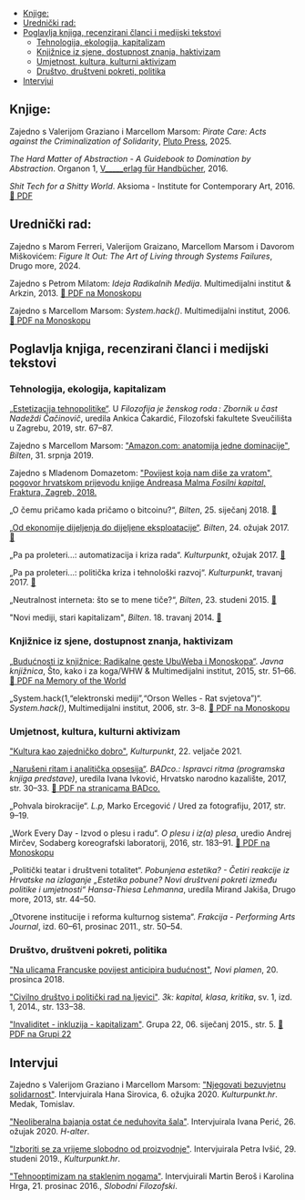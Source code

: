 <!--
.. title: Bibliografija
.. slug: txt
.. author: Tomislav Medak
.. date: 2022-03-21 19:52:05 UTC
.. description: Tekstovi, članci, knjige i poglavlja Tomislava Medaka o tehnologijama, postkapitalističkoj tranziciji, ekološkoj krizi, umjetnosti i invaliditetu.
-->

<!-- TOC -->

- [Knjige:](#knjige)
- [Urednički rad:](#uredni%C4%8Dki-rad)
- [Poglavlja knjiga, recenzirani članci i medijski tekstovi](#poglavlja-knjiga-recenzirani-%C4%8Dlanci-i-medijski-tekstovi)
  - [Tehnologija, ekologija, kapitalizam](#tehnologija-ekologija-kapitalizam)
  - [Knjižnice iz sjene, dostupnost znanja, haktivizam](#knji%C5%BEnice-iz-sjene-dostupnost-znanja-haktivizam)
  - [Umjetnost, kultura, kulturni aktivizam](#umjetnost-kultura-kulturni-aktivizam)
  - [Društvo, društveni pokreti, politika](#dru%C5%A1tvo-dru%C5%A1tveni-pokreti-politika)
- [Intervjui](#intervjui)

<!-- /TOC -->

## Knjige:

Zajedno s Valerijom Graziano i Marcellom Marsom: *Pirate Care: Acts against the Criminalization of Solidarity*, [Pluto Press](https://www.plutobooks.com/9780745349800/pirate-care/), 2025.

*The Hard Matter of Abstraction - A Guidebook to Domination by
Abstraction*. Organon 1, [V\_\_\_\_\_erlag für Handbücher](http://www.verlagfürhandbücher.de/thehardmatterofabstraction/index.php?1110), 2016.

*Shit Tech for a Shitty World*. Aksioma - Institute for Contemporary Art, 2016. [🔗 PDF](http://aksioma.org/Tomislav-Medak-Shit-Tech-for-a)

## Urednički rad:

Zajedno s Marom Ferreri, Valerijom Graizano, Marcellom Marsom i Davorom Miškovićem: *Figure It Out: The Art of Living through Systems Failures*, Drugo more, 2024.

Zajedno s Petrom Milatom: *Ideja Radikalnih Medija*. Multimedijalni
institut & Arkzin, 2013. [🔗 PDF na Monoskopu](https://monoskop.org/images/0/09/Medak_Tomislav_Milat_Petar_eds_Idea_of_Radical_Media.pdf)

Zajedno s Marcellom Marsom: *System.hack()*. Multimedijalni institut,
2006. [🔗 PDF na Monoskopu](https://monoskop.org/images/f/fd/System.hack_catalogue.pdf/)

## Poglavlja knjiga, recenzirani članci i medijski tekstovi

### Tehnologija, ekologija, kapitalizam

[„Estetizacija tehnopolitike“](http://library.memoryoftheworld.org/#/book/369db1a9-d6f7-4d7e-8c92-0b4f4c37682c). U *Filozofija je ženskog roda : Zbornik u čast Nadeždi Čačinovič*, uredila Ankica Čakardić, Filozofski fakultete Sveučilišta u Zagrebu, 2019, str. 67–87.

Zajedno s Marcellom Marsom: ["Amazon.com: anatomija jedne dominacije"](https://www.bilten.org/?p=28562), *Bilten*, 31. srpnja 2019.

Zajedno s Mladenom Domazetom: ["Povijest koja nam diše za vratom", pogovor hrvatskom prijevodu knjige Andreasa Malma *Fosilni kapital*, Fraktura, Zagreb, 2018.](http://ipe.hr/aktivnosti/povijest-koja-nam-dise-za-vratom/)

„O čemu pričamo kada pričamo o bitcoinu?“, *Bilten*, 25. siječanj 2018. [🔗](http://www.bilten.org/?p=21983)

[„Od ekonomije dijeljenja do dijeljene eksploatacije“](/hr/eksploatacija/). *Bilten*, 24. ožujak 2017. [🔗](http://www.bilten.org/?p=17570)

„Pa pa proleteri...: automatizacija i kriza rada“. *Kulturpunkt*,
ožujak 2017. [🔗](http://www.kulturpunkt.hr/content/pa-pa-proleteri-automatizacija-i-kriza-rada)

„Pa pa proleteri...: politička kriza i tehnološki razvoj“.
*Kulturpunkt*, travanj 2017. [🔗](http://www.kulturpunkt.hr/content/pa-pa-proleteri-politicka-kriza-i-tehnoloski-razvoj)

„Neutralnost interneta: što se to mene tiče?“, *Bilten*, 23. studeni
2015. [🔗](http://www.bilten.org/?p=10225)

"Novi mediji, stari kapitalizam", *Bilten*. 18. travanj 2014. [🔗](http://www.bilten.org/?p=514)

### Knjižnice iz sjene, dostupnost znanja, haktivizam

[„Budućnosti iz knjižnice: Radikalne geste UbuWeba i Monoskopa“](/hr/ubu_monoskop/). *Javna knjižnica*, Što, kako i za koga/WHW & Multimedijalni institut, 2015, str. 51–66. [🔗 PDF na Memory of the World](http://library.memoryoftheworld.org/#/book/4779b288-9ea0-415a-bc93-faf03065538c)

„System.hack(1,“elektronski mediji”,“Orson Welles - Rat svjetova”)“.
*System.hack()*, Multimedijalni institut, 2006, str. 3–8. [🔗 PDF na Monoskopu](https://monoskop.org/images/f/fd/System.hack_catalogue.pdf/)

### Umjetnost, kultura, kulturni aktivizam

["Kultura kao zajedničko dobro"](https://www.kulturpunkt.hr/content/kultura-kao-zajednicko-dobro-0), *Kulturpunkt*, 22. veljače 2021.

[„Narušeni ritam i analitička opsesija“](/hr/ritam/). *BADco.: Ispravci ritma (programska knjiga predstave)*, uredila Ivana Ivković, Hrvatsko narodno kazalište, 2017, str. 30–33. [🔗 PDF na stranicama BADco.](http://badco.hr/media/uploads/ispravci_ritma_tomislav_medak.pdf)

„Pohvala birokracije“. *L.p,* Marko Ercegović / Ured za fotografiju,
2017, str. 9–19.

„Work Every Day - Izvod o plesu i radu“. *O plesu i iz(a) plesa*, uredio
Andrej Mirčev, Sodaberg koreografski laboratorij, 2016, str. 183–91. [🔗 PDF na Monoskopu](https://monoskop.org/images/9/99/Mircev_Andrej_Krajac_Marjana_Toth_Valentina_eds_O_plesu_i_iza_plesa_2016.pdf)

„Politički teatar i društveni totalitet“. *Pobunjena estetika? - Četiri
reakcije iz Hrvatske na izlaganje „Estetika pobune? Novi društveni
pokreti između politike i umjetnosti“ Hansa-Thiesa Lehmanna*, uredila
Mirand Jakiša, Drugo more, 2013, str. 44–50.

„Otvorene institucije i reforma kulturnog sistema“. *Frakcija -
Performing Arts Journal*, izd. 60–61, prosinac 2011., str. 50–54.

### Društvo, društveni pokreti, politika

["Na ulicama Francuske povijest anticipira budućnost"](http://www.noviplamen.net/glavna/na-ulicama-francuske-povijest-anticipira-buducnost/), *Novi plamen*, 20. prosinca 2018.

["Civilno društvo i politički rad na ljevici"](/hr/ljevica/). *3k: kapital, klasa, kritika*, sv. 1, izd. 1, 2014., str. 133–38.

["Invaliditet - inkluzija - kapitalizam"](/hr/invaliditet/). Grupa 22, 06. siječanj 2015., str. 5. [🔗 PDF na Grupi 22](http://www.grupa22.hr/invaliditet-inkluzija-kapitalizam/)

## Intervjui

Zajedno s Valerijom Graziano i Marcellom Marsom: ["Njegovati bezuvjetnu solidarnost"](https://kulturpunkt.hr/content/njegovati-bezuvjetnu-solidarnost). Intervjuirala Hana Sirovica, 6. ožujka 2020. *Kulturpunkt.hr*.
Medak, Tomislav.

["Neoliberalna bajanja ostat će neduhovita šala"](https://arhiva.h-alter.org/vijesti/neoliberalna-bajanja-ostat-ce-neduhovita-sala). Intervjuirala Ivana Perić, 26. ožujak 2020. *H-alter*.

["Izboriti se za vrijeme slobodno od proizvodnje"](https://kulturpunkt.hr/content/izboriti-se-za-vrijeme-slobodno-od-proizvodnje). Intervjuirala Petra Ivšić, 29. studeni 2019., *Kulturpunkt.hr*.

["Tehnooptimizam na staklenim nogama"](http://slobodnifilozofski.com/2016/12/tehnooptimizam-staklenim-nogama.html). Intervjuirali Martin Beroš i Karolina Hrga, 21. prosinac 2016., *Slobodni Filozofski*.
